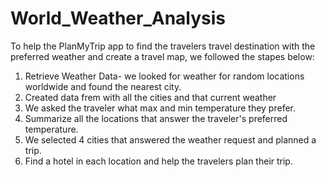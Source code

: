 # World_Weather_Analysis
To help the PlanMyTrip app to find the travelers travel destination with the preferred weather and create a travel map, we followed the stapes below:

1. Retrieve Weather Data- we looked for weather for random locations worldwide and found the nearest city.
2. Created  data frem with all the cities and that current weather
3. We asked the traveler what max and min temperature they prefer.
4. Summarize all the locations that answer the traveler's preferred temperature.
5. We selected 4 cities that answered the weather request and planned a trip.
6. Find a hotel in each location and help the travelers plan their trip.
